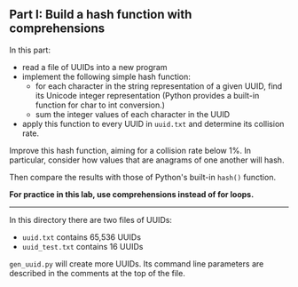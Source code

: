 ## Part I: Build a hash function with comprehensions

In this part:
   * read a file of UUIDs into a new program
   * implement the following simple hash function:
       * for each character in the string representation of a given UUID, find its Unicode integer representation (Python provides a built-in function for char to int conversion.)
       * sum the integer values of each character in the UUID
   * apply this function to every UUID in `uuid.txt` and determine its collision rate.

Improve this hash function, aiming for a collision rate below 1%. In particular, consider how values that are anagrams of one another will hash.

Then compare the results with those of Python's built-in `hash()` function.

**For practice in this lab, use comprehensions instead of for loops.**

<hr>

In this directory there are two files of UUIDs:
   * `uuid.txt` contains 65,536 UUIDs
   * `uuid_test.txt` contains 16 UUIDs

`gen_uuid.py` will create more UUIDs. Its command line parameters are described in the comments at the top of the file.
